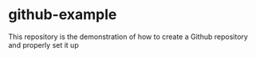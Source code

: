 # github-example
This repository is the demonstration of how to create a Github repository and properly set it up
